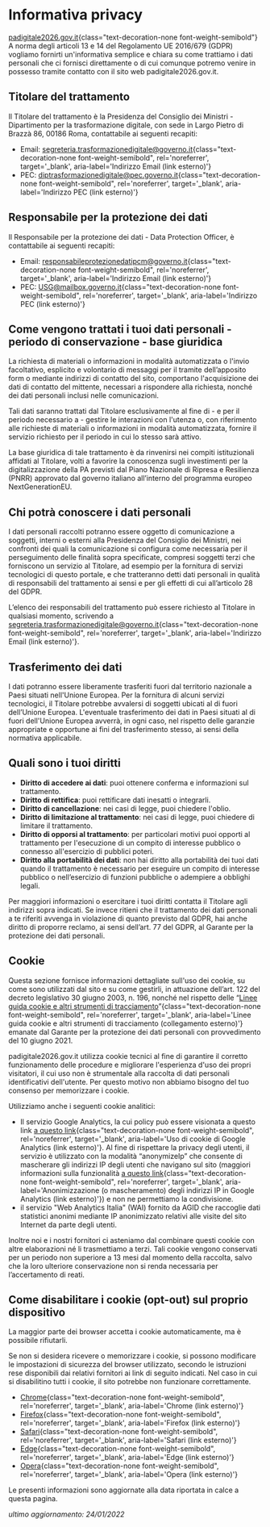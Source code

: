 # Informativa privacy

[padigitale2026.gov.it](https://padigitale2026.gov.it/){class="text-decoration-none font-weight-semibold"}
A norma degli articoli 13 e 14 del Regolamento UE 2016/679 (GDPR) vogliamo
fornirti un'informativa semplice e chiara su come trattiamo i dati personali che
ci fornisci direttamente o di cui comunque potremo venire in possesso tramite
contatto con il sito web padigitale2026.gov.it.

## Titolare del trattamento

Il Titolare del trattamento è la Presidenza del Consiglio dei Ministri -
Dipartimento per la trasformazione digitale, con sede in Largo Pietro di Brazzà
86, 00186 Roma, contattabile ai seguenti recapiti:

- Email: [segreteria.trasformazionedigitale@governo.it](mailto:segreteria.trasformazionedigitale@governo.it){class="text-decoration-none font-weight-semibold", rel='noreferrer', target='\_blank', aria-label='Indirizzo Email (link esterno)'}
- PEC: [diptrasformazionedigitale@pec.governo.it](mailto:diptrasformazionedigitale@pec.governo.it){class="text-decoration-none font-weight-semibold", rel='noreferrer', target='\_blank', aria-label='Indirizzo PEC (link esterno)'}

## Responsabile per la protezione dei dati

Il Responsabile per la protezione dei dati - Data Protection Officer, è
contattabile ai seguenti recapiti:

- Email: [responsabileprotezionedatipcm@governo.it](mailto:responsabileprotezionedatipcm@governo.it){class="text-decoration-none font-weight-semibold", rel='noreferrer', target='\_blank', aria-label='Indirizzo Email (link esterno)'}
- PEC: [USG@mailbox.governo.it](mailto:USG@mailbox.governo.it){class="text-decoration-none font-weight-semibold", rel='noreferrer', target='\_blank', aria-label='Indirizzo PEC (link esterno)'}

## Come vengono trattati i tuoi dati personali - periodo di conservazione - base giuridica

La richiesta di materiali o informazioni in modalità automatizzata o l'invio
facoltativo, esplicito e volontario di messaggi per il tramite dell’apposito
form o mediante indirizzi di contatto del sito, comportano l'acquisizione dei
dati di contatto del mittente, necessari a rispondere alla richiesta, nonché dei
dati personali inclusi nelle comunicazioni.

Tali dati saranno trattati dal Titolare esclusivamente al fine di - e per il
periodo necessario a - gestire le interazioni con l'utenza o, con riferimento
alle richieste di materiali o informazioni in modalità automatizzata, fornire il
servizio richiesto per il periodo in cui lo stesso sarà attivo.

La base giuridica di tale trattamento è da rinvenirsi nei compiti istituzionali
affidati al Titolare, volti a favorire la conoscenza sugli investimenti per la
digitalizzazione della PA previsti dal Piano Nazionale di Ripresa e Resilienza
(PNRR) approvato dal governo italiano all’interno del programma europeo
NextGenerationEU.

## Chi potrà conoscere i dati personali

I dati personali raccolti potranno essere oggetto di comunicazione a soggetti,
interni o esterni alla Presidenza del Consiglio dei Ministri, nei confronti dei
quali la comunicazione si configura come necessaria per il perseguimento delle
finalità sopra specificate, compresi soggetti terzi che forniscono un servizio
al Titolare, ad esempio per la fornitura di servizi tecnologici di questo
portale, e che tratteranno detti dati personali in qualità di responsabili del
trattamento ai sensi e per gli effetti di cui all’articolo 28 del GDPR.

L’elenco dei responsabili del trattamento può essere richiesto al Titolare in
qualsiasi momento, scrivendo a
[segreteria.trasformazionedigitale@governo.it](mailto:segreteria.trasformazionedigitale@governo.it){class="text-decoration-none font-weight-semibold", rel='noreferrer', target='\_blank', aria-label='Indirizzo Email (link esterno)'}.

## Trasferimento dei dati

I dati potranno essere liberamente trasferiti fuori dal territorio nazionale a
Paesi situati nell'Unione Europea. Per la fornitura di alcuni servizi
tecnologici, il Titolare potrebbe avvalersi di soggetti ubicati al di fuori
dell’Unione Europea. L'eventuale trasferimento dei dati in Paesi situati al di
fuori dell'Unione Europea avverrà, in ogni caso, nel rispetto delle garanzie
appropriate e opportune ai fini del trasferimento stesso, ai sensi della
normativa applicabile.

## Quali sono i tuoi diritti

- **Diritto di accedere ai dati**: puoi ottenere conferma e informazioni sul trattamento.
- **Diritto di rettifica**: puoi rettificare dati inesatti o integrarli.
- **Diritto di cancellazione**: nei casi di legge, puoi chiedere l'oblio.
- **Diritto di limitazione al trattamento**: nei casi di legge, puoi chiedere
  di limitare il trattamento.
- **Diritto di opporsi al trattamento**: per particolari motivi puoi opporti al
  trattamento per l'esecuzione di un compito di interesse pubblico o connesso
  all'esercizio di pubblici poteri.
- **Diritto alla portabilità dei dati**: non hai diritto alla portabilità dei
  tuoi dati quando il trattamento è necessario per eseguire un compito di
  interesse pubblico o nell’esercizio di funzioni pubbliche o adempiere a
  obblighi legali.

Per maggiori informazioni o esercitare i tuoi diritti contatta il Titolare agli
indirizzi sopra indicati. Se invece ritieni che il trattamento dei dati
personali a te riferiti avvenga in violazione di quanto previsto dal GDPR, hai
anche diritto di proporre reclamo, ai sensi dell’art. 77 del GDPR, al Garante
per la protezione dei dati personali.

## Cookie

Questa sezione fornisce informazioni dettagliate sull'uso dei cookie, su come
sono utilizzati dal sito e su come gestirli, in attuazione dell’art. 122 del
decreto legislativo 30 giugno 2003, n. 196, nonché nel rispetto delle
“[Linee guida cookie e altri strumenti di tracciamento](https://www.garanteprivacy.it/web/guest/home/docweb/-/docweb-display/docweb/9677876)”{class="text-decoration-none font-weight-semibold", rel='noreferrer', target='\_blank', aria-label='Linee guida cookie e altri strumenti di tracciamento (collegamento esterno)'}
emanate dal Garante per la protezione dei dati personali con provvedimento del
10 giugno 2021.

padigitale2026.gov.it utilizza cookie tecnici al fine di garantire il corretto
funzionamento delle procedure e migliorare l'esperienza d'uso dei propri
visitatori, il cui uso non è strumentale alla raccolta di dati personali
identificativi dell'utente. Per questo motivo non abbiamo bisogno del tuo
consenso per memorizzare i cookie.

Utilizziamo anche i seguenti cookie analitici:

- Il servizio Google Analytics, la cui policy può essere visionata a questo
  link [a questo link](https://developers.google.com/analytics/devguides/collection/analyticsjs/cookie-usage){class="text-decoration-none font-weight-semibold", rel='noreferrer', target='\_blank', aria-label='Uso di cookie di Google Analytics (link esterno)'}.
  Al fine di rispettare la privacy degli utenti, il servizio è utilizzato con la
  modalità “anonymizeIp” che consente di mascherare gli indirizzi IP degli
  utenti che navigano sul sito (maggiori informazioni sulla funzionalità [a questo link](https://support.google.com/analytics/answer/2763052?hl=it){class="text-decoration-none font-weight-semibold", rel='noreferrer', target='\_blank', aria-label='Anonimizzazione (o mascheramento) degli indirizzi IP in Google Analytics (link esterno)'})
  e non ne permettiamo la condivisione.
- il servizio "Web Analytics Italia" (WAI) fornito da AGID che raccoglie dati
  statistici anonimi mediante IP anonimizzato relativi alle visite del sito
  Internet da parte degli utenti.

Inoltre noi e i nostri fornitori ci asteniamo dal combinare questi cookie con
altre elaborazioni né li trasmettiamo a terzi.  Tali cookie vengono conservati
per un periodo non superiore a 13 mesi dal momento della raccolta, salvo che la
loro ulteriore conservazione non si renda necessaria per l’accertamento di
reati.

## Come disabilitare i cookie (opt-out) sul proprio dispositivo

La maggior parte dei browser accetta i cookie automaticamente, ma è possibile
rifiutarli.

Se non si desidera ricevere o memorizzare i cookie, si possono modificare le
impostazioni di sicurezza del browser utilizzato, secondo le istruzioni rese
disponibili dai relativi fornitori ai link di seguito indicati.  Nel caso in cui
si disabilitino tutti i cookie, il sito potrebbe non funzionare correttamente.

- [Chrome](https://support.google.com/chrome/answer/95647?co=GENIE.Platform%3DDesktop&hl=it){class="text-decoration-none font-weight-semibold", rel='noreferrer', target='\_blank', aria-label='Chrome (link esterno)'}
- [Firefox](https://support.mozilla.org/it/kb/protezione-antitracciamento-avanzata-firefox-desktop?redirectlocale=it&redirectslug=Attivare+e+disattivare+i+cookie){class="text-decoration-none font-weight-semibold", rel='noreferrer', target='\_blank', aria-label='Firefox (link esterno)'}
- [Safari](https://support.apple.com/guide/safari/manage-cookies-and-website-data-sfri11471/mac){class="text-decoration-none font-weight-semibold", rel='noreferrer', target='\_blank', aria-label='Safari (link esterno)'}
- [Edge](https://support.microsoft.com/it-it/help/4027947/microsoft-edge-delete-cookies){class="text-decoration-none font-weight-semibold", rel='noreferrer', target='\_blank', aria-label='Edge (link esterno)'}
- [Opera](https://help.opera.com/en/latest/web-preferences/#cookies){class="text-decoration-none font-weight-semibold", rel='noreferrer', target='\_blank', aria-label='Opera (link esterno)'}

Le presenti informazioni sono aggiornate alla data riportata in calce a questa pagina.

<p class="text-right"><em>ultimo aggiornamento: 24/01/2022</em></p>
